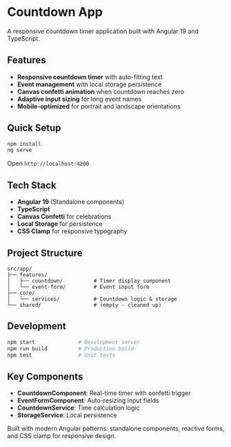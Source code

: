 # Countdown App

A responsive countdown timer application built with Angular 19 and TypeScript.

## Features

- **Responsive countdown timer** with auto-fitting text
- **Event management** with local storage persistence  
- **Canvas confetti animation** when countdown reaches zero
- **Adaptive input sizing** for long event names
- **Mobile-optimized** for portrait and landscape orientations

## Quick Setup

```bash
npm install
ng serve
```

Open `http://localhost:4200`

## Tech Stack

- **Angular 19** (Standalone components)
- **TypeScript**
- **Canvas Confetti** for celebrations
- **Local Storage** for persistence
- **CSS Clamp** for responsive typography

## Project Structure

```
src/app/
├── features/
│   ├── countdown/          # Timer display component
│   └── event-form/         # Event input form
├── core/
│   └── services/           # Countdown logic & storage
└── shared/                 # (empty - cleaned up)
```

## Development

```bash
npm start              # Development server
npm run build          # Production build
npm test               # Unit tests
```

## Key Components

- **CountdownComponent**: Real-time timer with confetti trigger
- **EventFormComponent**: Auto-resizing input fields  
- **CountdownService**: Time calculation logic
- **StorageService**: Local persistence

Built with modern Angular patterns: standalone components, reactive forms, and CSS clamp for responsive design.
